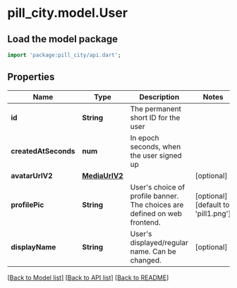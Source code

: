 # pill_city.model.User

## Load the model package
```dart
import 'package:pill_city/api.dart';
```

## Properties
Name | Type | Description | Notes
------------ | ------------- | ------------- | -------------
**id** | **String** | The permanent short ID for the user | 
**createdAtSeconds** | **num** | In epoch seconds, when the user signed up | 
**avatarUrlV2** | [**MediaUrlV2**](MediaUrlV2.md) |  | [optional] 
**profilePic** | **String** | User's choice of profile banner. The choices are defined on web frontend. | [optional] [default to 'pill1.png']
**displayName** | **String** | User's displayed/regular name. Can be changed. | [optional] 

[[Back to Model list]](../README.md#documentation-for-models) [[Back to API list]](../README.md#documentation-for-api-endpoints) [[Back to README]](../README.md)


